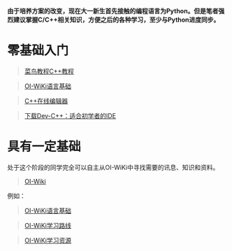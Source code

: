 **由于培养方案的改变，现在大一新生首先接触的编程语言为Python。但是笔者强烈建议掌握C/C++相关知识，方便之后的各种学习，至少与Python进度同步。**

# 零基础入门
> [菜鸟教程C++教程](https://www.runoob.com/cplusplus/cpp-tutorial.html)

> [OI-WiKi语言基础](https://oi-wiki.org/lang/)

> [C++在线编辑器](https://www.runoob.com/try/runcode.php?filename=helloworld&type=cpp)

> [下载Dev-C++：适合初学者的IDE](https://sourceforge.net/projects/orwelldevcpp/)

# 具有一定基础

处于这个阶段的同学完全可以自主从OI-WiKi中寻找需要的讯息、知识和资料。

> [OI-Wiki](https://oi-wiki.org/)

例如：

> [OI-WiKi语言基础](https://oi-wiki.org/lang/)

> [OI-WiKi学习路线](https://oi-wiki.org/contest/roadmap/)

> [OI-WiKi学习资源](https://oi-wiki.org/contest/resources/)